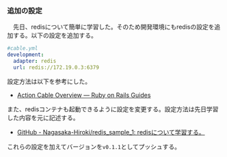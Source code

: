 ---
---

<h3>追加の設定</h3>
　先日、redisについて簡単に学習した。そのため開発環境にもredisの設定を追加する。以下の設定を追加する。

```yml
#cable.yml
development:
  adapter: redis
  url: redis://172.19.0.3:6379
```

設定方法は以下を参考にした。
- [Action Cable Overview — Ruby on Rails Guides](https://edgeguides.rubyonrails.org/action_cable_overview.html#redis-adapter)

また、redisコンテナも起動できるように設定を変更する。設定方法は先日学習した内容を元に記述する。
- [GitHub - Nagasaka-Hiroki/redis_sample_1: redisについて学習する。](https://github.com/Nagasaka-Hiroki/redis_sample_1)

これらの設定を加えてバージョンを`v0.1.1`としてプッシュする。